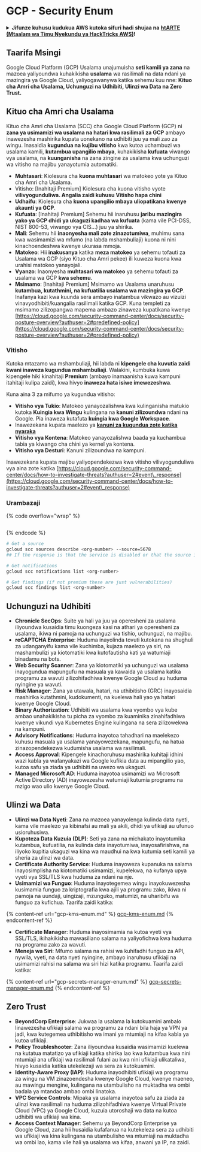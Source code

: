 # GCP - Security Enum

<details>

<summary><strong>Jifunze kuhusu kudukua AWS kutoka sifuri hadi shujaa na</strong> <a href="https://training.hacktricks.xyz/courses/arte"><strong>htARTE (Mtaalam wa Timu Nyekundu ya HackTricks AWS)</strong></a><strong>!</strong></summary>

Njia nyingine za kusaidia HackTricks:

* Ikiwa unataka kuona **kampuni yako ikitangazwa kwenye HackTricks** au **kupakua HackTricks kwa PDF** Angalia [**MIPANGO YA KUJIUNGA**](https://github.com/sponsors/carlospolop)!
* Pata [**bidhaa rasmi za PEASS & HackTricks**](https://peass.creator-spring.com)
* Gundua [**Familia ya PEASS**](https://opensea.io/collection/the-peass-family), mkusanyiko wetu wa [**NFTs**](https://opensea.io/collection/the-peass-family) ya kipekee
* **Jiunge na** 💬 [**Kikundi cha Discord**](https://discord.gg/hRep4RUj7f) au kikundi cha [**telegram**](https://t.me/peass) au **tufuate** kwenye **Twitter** 🐦 [**@hacktricks\_live**](https://twitter.com/hacktricks\_live)**.**
* **Shiriki mbinu zako za kudukua kwa kuwasilisha PRs kwa** [**HackTricks**](https://github.com/carlospolop/hacktricks) na [**HackTricks Cloud**](https://github.com/carlospolop/hacktricks-cloud) repos za github.

</details>

## Taarifa Msingi

Google Cloud Platform (GCP) Usalama unajumuisha **seti kamili ya zana** na mazoea yaliyoundwa kuhakikisha **usalama** wa rasilimali na data ndani ya mazingira ya Google Cloud, yaliyogawanywa katika sehemu kuu nne: **Kituo cha Amri cha Usalama, Uchunguzi na Udhibiti, Ulinzi wa Data na Zero Trust.**

## **Kituo cha Amri cha Usalama**

Kituo cha Amri cha Usalama (SCC) cha Google Cloud Platform (GCP) ni **zana ya usimamizi wa usalama na hatari kwa rasilimali za GCP** ambayo inawezesha mashirika kupata uonekano na udhibiti juu ya mali zao za wingu. Inasaidia **kugundua na kujibu vitisho** kwa kutoa uchambuzi wa usalama kamili, **kutambua upangilio mbaya**, kuhakikisha **kufuata** viwango vya usalama, na **kuunganisha** na zana zingine za usalama kwa uchunguzi wa vitisho na majibu yanayotumia automatiki.

* **Muhtasari**: Kiolesura cha **kuona muhtasari** wa matokeo yote ya Kituo cha Amri cha Usalama.
* Vitisho: \[Inahitaji Premium] Kiolesura cha kuona vitisho vyote **vilivyogunduliwa. Angalia zaidi kuhusu Vitisho hapa chini**
* **Udhaifu**: Kiolesura cha **kuona upangilio mbaya uliopatikana kwenye akaunti ya GCP**.
* **Kufuata**: \[Inahitaji Premium] Sehemu hii inaruhusu **jaribu mazingira yako ya GCP dhidi ya ukaguzi kadhaa wa kufuata** (kama vile PCI-DSS, NIST 800-53, viwango vya CIS...) juu ya shirika.
* **Mali**: Sehemu hii **inaonyesha mali zote zinazotumiwa**, muhimu sana kwa wasimamizi wa mfumo (na labda mshambuliaji) kuona ni nini kinachoendeshwa kwenye ukurasa mmoja.
* **Matokeo**: Hii **inakusanya** katika **meza matokeo** ya sehemu tofauti za Usalama wa GCP (siyo Kituo cha Amri pekee) ili kuweza kuona kwa urahisi matokeo yanayojali.
* **Vyanzo**: Inaonyesha **muhtasari wa matokeo** ya sehemu tofauti za usalama wa GCP **kwa sehemu**.
* **Msimamo**: \[Inahitaji Premium] Msimamo wa Usalama unaruhusu **kutambua, kutathmini, na kufuatilia usalama wa mazingira ya GCP**. Inafanya kazi kwa kuunda sera ambayo inatambua vikwazo au vizuizi vinavyodhibiti/kuangalia rasilimali katika GCP. Kuna templeti za msimamo zilizopangwa mapema ambazo zinaweza kupatikana kwenye [https://cloud.google.com/security-command-center/docs/security-posture-overview?authuser=2#predefined-policy](https://cloud.google.com/security-command-center/docs/security-posture-overview?authuser=2#predefined-policy)

### **Vitisho**

Kutoka mtazamo wa mshambuliaji, hii labda ni **kipengele cha kuvutia zaidi kwani inaweza kugundua mshambuliaji**. Walakini, kumbuka kuwa kipengele hiki kinahitaji **Premium** (ambayo inamaanisha kuwa kampuni itahitaji kulipa zaidi), kwa hivyo **inaweza hata isiwe imewezeshwa**.

Kuna aina 3 za mifumo ya kugundua vitisho:

* **Vitisho vya Tukio**: Matokeo yanayozalishwa kwa kulinganisha matukio kutoka **Kuingia kwa Wingu** kulingana na **kanuni zilizoundwa** ndani na Google. Pia inaweza kutafuta **kuingia kwa Google Workspace**.
* Inawezekana kupata maelezo ya [**kanuni za kugundua zote katika nyaraka**](https://cloud.google.com/security-command-center/docs/concepts-event-threat-detection-overview?authuser=2#how\_works)
* **Vitisho vya Kontena**: Matokeo yanayozalishwa baada ya kuchambua tabia ya kiwango cha chini ya kernel ya kontena.
* **Vitisho vya Desturi**: Kanuni zilizoundwa na kampuni.

Inawezekana kupata majibu yaliyopendekezwa kwa vitisho vilivyogunduliwa vya aina zote katika [https://cloud.google.com/security-command-center/docs/how-to-investigate-threats?authuser=2#event\_response](https://cloud.google.com/security-command-center/docs/how-to-investigate-threats?authuser=2#event\_response)

### Urambazaji

{% code overflow="wrap" %}
```
```
{% endcode %}

```bash
# Get a source
gcloud scc sources describe <org-number> --source=5678
## If the response is that the service is disabled or that the source is not found, then, it isn't enabled

# Get notifications
gcloud scc notifications list <org-number>

# Get findings (if not premium these are just vulnerabilities)
gcloud scc findings list <org-number>
```

## Uchunguzi na Udhibiti

* **Chronicle SecOps**: Suite ya hali ya juu ya operesheni za usalama iliyoundwa kusaidia timu kuongeza kasi na athari ya operesheni za usalama, ikiwa ni pamoja na uchunguzi wa tishio, uchunguzi, na majibu.
* **reCAPTCHA Enterprise**: Huduma inayolinda tovuti kutokana na shughuli za udanganyifu kama vile kuchimba, kujaza maelezo ya siri, na mashambulizi ya kiotomatiki kwa kutofautisha kati ya watumiaji binadamu na bots.
* **Web Security Scanner**: Zana ya kiotomatiki ya uchunguzi wa usalama inayogundua mapungufu na masuala ya kawaida ya usalama katika programu za wavuti zilizohifadhiwa kwenye Google Cloud au huduma nyingine ya wavuti.
* **Risk Manager**: Zana ya utawala, hatari, na uthibitisho (GRC) inayosaidia mashirika kutathmini, kudokumenti, na kuelewa hali yao ya hatari kwenye Google Cloud.
* **Binary Authorization**: Udhibiti wa usalama kwa vyombo vya kube ambao unahakikisha tu picha za vyombo za kuaminika zinahifadhiwa kwenye vikundi vya Kubernetes Engine kulingana na sera zilizowekwa na kampuni.
* **Advisory Notifications**: Huduma inayotoa tahadhari na maelekezo kuhusu masuala ya usalama yanayowezekana, mapungufu, na hatua zinazopendekezwa kudumisha usalama wa rasilimali.
* **Access Approval**: Kipengele kinachoruhusu mashirika kuhitaji idhini wazi kabla ya wafanyakazi wa Google kufikia data au mipangilio yao, kutoa safu ya ziada ya udhibiti na uwezo wa ukaguzi.
* **Managed Microsoft AD**: Huduma inayotoa usimamizi wa Microsoft Active Directory (AD) inayowezesha watumiaji kutumia programu na mzigo wao ulio kwenye Google Cloud.

## Ulinzi wa Data

* **Ulinzi wa Data Nyeti**: Zana na mazoea yanayolenga kulinda data nyeti, kama vile maelezo ya kibinafsi au mali ya akili, dhidi ya ufikiaji au ufunuo usioruhusiwa.
* **Kupoteza Data Kuzuia (DLP)**: Seti ya zana na michakato inayotumika kutambua, kufuatilia, na kulinda data inayotumiwa, inayosafirishwa, na iliyoko kupitia ukaguzi wa kina wa maudhui na kwa kutumia seti kamili ya sheria za ulinzi wa data.
* **Certificate Authority Service**: Huduma inayoweza kupanuka na salama inayosimplisha na kiotomatiki usimamizi, kupelekwa, na kufanya upya vyeti vya SSL/TLS kwa huduma za ndani na nje.
* **Usimamizi wa Funguo**: Huduma inayotegemea wingu inayokuwezesha kusimamia funguo za kriptografia kwa ajili ya programu zako, ikiwa ni pamoja na uundaji, uingizaji, mzunguko, matumizi, na uharibifu wa funguo za kufichua. Taarifa zaidi katika:

{% content-ref url="gcp-kms-enum.md" %}
[gcp-kms-enum.md](gcp-kms-enum.md)
{% endcontent-ref %}

* **Certificate Manager**: Huduma inayosimamia na kutoa vyeti vya SSL/TLS, ikihakikisha mawasiliano salama na yaliyofichwa kwa huduma na programu zako za wavuti.
* **Meneja wa Siri**: Mfumo salama na rahisi wa kuhifadhi funguo za API, nywila, vyeti, na data nyeti nyingine, ambayo inaruhusu ufikiaji na usimamizi rahisi na salama wa siri hizi katika programu. Taarifa zaidi katika:

{% content-ref url="gcp-secrets-manager-enum.md" %}
[gcp-secrets-manager-enum.md](gcp-secrets-manager-enum.md)
{% endcontent-ref %}

## Zero Trust

* **BeyondCorp Enterprise**: Jukwaa la usalama la kutokuamini ambalo linawezesha ufikiaji salama wa programu za ndani bila haja ya VPN ya jadi, kwa kutegemea uthibitisho wa imani ya mtumiaji na kifaa kabla ya kutoa ufikiaji.
* **Policy Troubleshooter**: Zana iliyoundwa kusaidia wasimamizi kuelewa na kutatua matatizo ya ufikiaji katika shirika lao kwa kutambua kwa nini mtumiaji ana ufikiaji wa rasilimali fulani au kwa nini ufikiaji ulikataliwa, hivyo kusaidia katika utekelezaji wa sera za kutokuamini.
* **Identity-Aware Proxy (IAP)**: Huduma inayodhibiti ufikiaji wa programu za wingu na VM zinazoendesha kwenye Google Cloud, kwenye maeneo, au mawingu mengine, kulingana na utambulisho na muktadha wa ombi badala ya mtandao ambao ombi linatoka.
* **VPC Service Controls**: Mipaka ya usalama inayotoa safu za ziada za ulinzi kwa rasilimali na huduma zilizohifadhiwa kwenye Virtual Private Cloud (VPC) ya Google Cloud, kuzuia utoroshaji wa data na kutoa udhibiti wa ufikiaji wa kina.
* **Access Context Manager**: Sehemu ya BeyondCorp Enterprise ya Google Cloud, zana hii husaidia kufafanua na kutekeleza sera za udhibiti wa ufikiaji wa kina kulingana na utambulisho wa mtumiaji na muktadha wa ombi lao, kama vile hali ya usalama wa kifaa, anwani ya IP, na zaidi.
